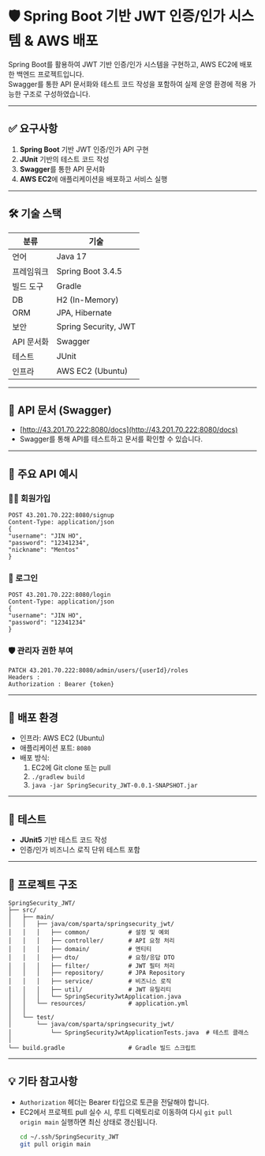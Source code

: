 # 🛡️ Spring Boot 기반 JWT 인증/인가 시스템 & AWS 배포

Spring Boot를 활용하여 JWT 기반 인증/인가 시스템을 구현하고, AWS EC2에 배포한 백엔드 프로젝트입니다.  
Swagger를 통한 API 문서화와 테스트 코드 작성을 포함하여 실제 운영 환경에 적용 가능한 구조로 구성하였습니다.

---

## ✅ 요구사항

1. **Spring Boot** 기반 JWT 인증/인가 API 구현
2. **JUnit** 기반의 테스트 코드 작성
3. **Swagger**를 통한 API 문서화
4. **AWS EC2**에 애플리케이션을 배포하고 서비스 실행

---

## 🛠️ 기술 스택

| 분류         | 기술                                 |
|--------------|--------------------------------------|
| 언어          | Java 17                             |
| 프레임워크     | Spring Boot 3.4.5                   |
| 빌드 도구      | Gradle                              |
| DB           | H2 (In-Memory)                       |
| ORM          | JPA, Hibernate                       |
| 보안         | Spring Security, JWT                |
| API 문서화     | Swagger                             |
| 테스트        | JUnit                               |
| 인프라        | AWS EC2 (Ubuntu)                    |

---

## 📄 API 문서 (Swagger)

- [http://43.201.70.222:8080/docs](http://43.201.70.222:8080/docs)
- Swagger를 통해 API를 테스트하고 문서를 확인할 수 있습니다.

---

## 📌 주요 API 예시

### 🧑‍💻 회원가입


```
POST 43.201.70.222:8080/signup
Content-Type: application/json
{
"username": "JIN HO",
"password": "12341234",
"nickname": "Mentos"
}
```

### 🔐 로그인
```
POST 43.201.70.222:8080/login
Content-Type: application/json
{
"username": "JIN HO",
"password": "12341234"
}
```

### 🛡️ 관리자 권한 부여
```
PATCH 43.201.70.222:8080/admin/users/{userId}/roles
Headers : 
Authorization : Bearer {token}
```

---

## 🚀 배포 환경

- 인프라: AWS EC2 (Ubuntu)
- 애플리케이션 포트: `8080`
- 배포 방식:
    1. EC2에 Git clone 또는 pull
    2. `./gradlew build`
    3. `java -jar SpringSecurity_JWT-0.0.1-SNAPSHOT.jar`

---
## 🧪 테스트

- **JUnit5** 기반 테스트 코드 작성
- 인증/인가 비즈니스 로직 단위 테스트 포함

---
## 📜 프로젝트 구조
```
SpringSecurity_JWT/
├── src/
│   ├── main/
│   │   ├── java/com/sparta/springsecurity_jwt/
│   │   │   ├── common/           # 설정 및 예외
│   │   │   ├── controller/       # API 요청 처리
│   │   │   ├── domain/           # 엔티티
│   │   │   ├── dto/              # 요청/응답 DTO
│   │   │   ├── filter/           # JWT 필터 처리
│   │   │   ├── repository/       # JPA Repository
│   │   │   ├── service/          # 비즈니스 로직
│   │   │   ├── util/             # JWT 유틸리티
│   │   │   └── SpringSecurityJwtApplication.java 
│   │   └── resources/            # application.yml
│   │
│   └── test/
│       └── java/com/sparta/springsecurity_jwt/
│           └── SpringSecurityJwtApplicationTests.java  # 테스트 클래스
│
└── build.gradle                  # Gradle 빌드 스크립트
```
---

## 💡 기타 참고사항

- `Authorization` 헤더는 Bearer 타입으로 토큰을 전달해야 합니다.
- EC2에서 프로젝트 pull 실수 시, 루트 디렉토리로 이동하여 다시 `git pull origin main` 실행하면 최신 상태로 갱신됩니다.
  ```bash
  cd ~/.ssh/SpringSecurity_JWT
  git pull origin main